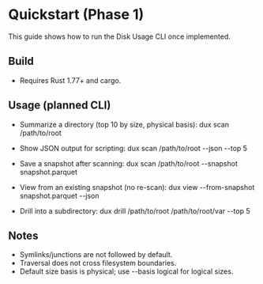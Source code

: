 # Quickstart (Phase 1)

This guide shows how to run the Disk Usage CLI once implemented.

## Build
- Requires Rust 1.77+ and cargo.

## Usage (planned CLI)

- Summarize a directory (top 10 by size, physical basis):
  dux scan /path/to/root

- Show JSON output for scripting:
  dux scan /path/to/root --json --top 5

- Save a snapshot after scanning:
  dux scan /path/to/root --snapshot snapshot.parquet

- View from an existing snapshot (no re-scan):
  dux view --from-snapshot snapshot.parquet --json

- Drill into a subdirectory:
  dux drill /path/to/root /path/to/root/var --top 5

## Notes
- Symlinks/junctions are not followed by default.
- Traversal does not cross filesystem boundaries.
- Default size basis is physical; use --basis logical for logical sizes.
